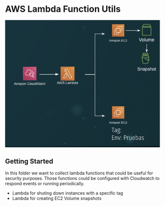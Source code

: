# AWS Lambda Function Utils

![alt text](./utils.png)

## Getting Started
In this folder we want to collect lambda functions that could be useful for security purposes. Those functions could be configured with Cloudwatch to respond events or running periodically.

* Lambda for shuting down instances with a specific tag
* Lambda for creating EC2 Volume snapshots
